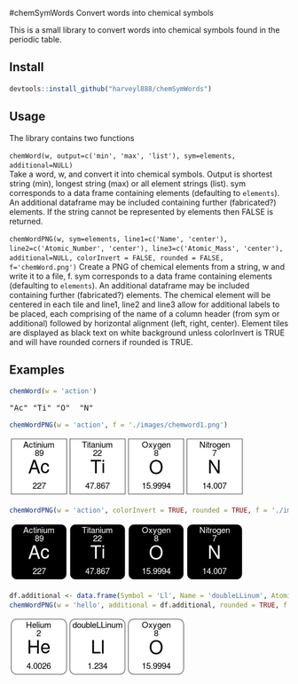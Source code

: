 #chemSymWords
Convert words into chemical symbols

This is a small library to convert words into chemical symbols found in the periodic table.


## Install
```r
devtools::install_github("harveyl888/chemSymWords")
```

## Usage
The library contains two functions

`chemWord(w, output=c('min', 'max', 'list'), sym=elements, additional=NULL)`  
Take a word, w, and convert it into chemical symbols.  Output is shortest string (min), longest string (max) or all element strings (list).  sym corresponds to a data frame containing elements (defaulting to `elements`).  An additional dataframe may be included containing further (fabricated?) elements.  If the string cannot be represented by elements then FALSE is returned.

`chemWordPNG(w, sym=elements, line1=c('Name', 'center'), line2=c('Atomic_Number', 'center'), line3=c('Atomic_Mass', 'center'), additional=NULL, colorInvert = FALSE, rounded = FALSE, f='chemWord.png')`
Create a PNG of chemical elements from a string, w and write it to a file, f.  sym corresponds to a data frame containing elements (defaulting to `elements`).  An additional dataframe may be included containing further (fabricated?) elements.  The chemical element will be centered in each tile and line1, line2 and line3 allow for additional labels to be placed, each comprising of the name of a column header (from sym or additional) followed by horizontal alignment (left, right, center).  Element tiles are displayed as black text on white background unless colorInvert is TRUE and will have rounded corners if rounded is TRUE.

## Examples
```r
chemWord(w = 'action')
```
<pre>"Ac" "Ti" "O"  "N"</pre>  

```r
chemWordPNG(w = 'action', f = './images/chemword1.png')
```
![](./images/chemword1.png)
<br/>

```r
chemWordPNG(w = 'action', colorInvert = TRUE, rounded = TRUE, f = './images/chemword2.png')
```
![](./images/chemword2.png)

```r
df.additional <- data.frame(Symbol = 'Ll', Name = 'doubleLLinum', Atomic_Mass = 1.234, stringsAsFactors = FALSE)
chemWordPNG(w = 'hello', additional = df.additional, rounded = TRUE, f = './images/chemword3.png')
```
![](./images/chemword3.png)

